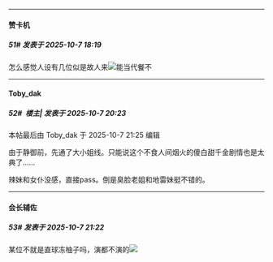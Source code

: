 ﻿
*****

####  赞卡机  
##### 51#       发表于 2025-10-7 18:19

怎么感觉人设有几位似是故人来<img src="https://static.stage1st.com/image/smiley/face2017/033.png" referrerpolicy="no-referrer">能当代餐不


*****

####  Toby_dak  
##### 52#         楼主| 发表于 2025-10-7 20:23

 本帖最后由 Toby_dak 于 2025-10-7 21:25 编辑 

由于静御前，先通了大小姐线。只能说这个不食人间烟火的傻白甜千金剧情也是太典了……

辣妹和女仆没感，直接pass。倒是臭脸老姐和地雷妹挺不错的。


*****

####  会长辅佐  
##### 53#       发表于 2025-10-7 21:22

某位不就是直球冻柚子吗，演都不演的<img src="https://static.stage1st.com/image/smiley/face2017/024.png" referrerpolicy="no-referrer">

